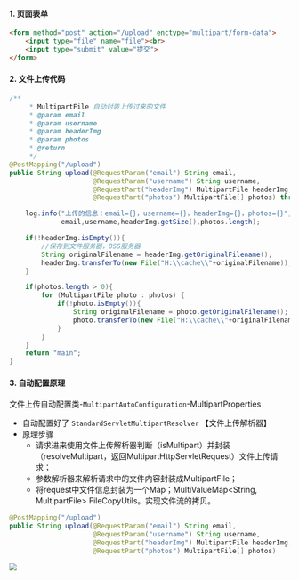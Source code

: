 #### 1. 页面表单

```html
<form method="post" action="/upload" enctype="multipart/form-data">
    <input type="file" name="file"><br>
    <input type="submit" value="提交">
</form>
```

#### 2. 文件上传代码

```java
/**
     * MultipartFile 自动封装上传过来的文件
     * @param email
     * @param username
     * @param headerImg
     * @param photos
     * @return
     */
@PostMapping("/upload")
public String upload(@RequestParam("email") String email,
                     @RequestParam("username") String username,
                     @RequestPart("headerImg") MultipartFile headerImg,
                     @RequestPart("photos") MultipartFile[] photos) throws IOException {

    log.info("上传的信息：email={}，username={}，headerImg={}，photos={}",
             email,username,headerImg.getSize(),photos.length);

    if(!headerImg.isEmpty()){
        //保存到文件服务器，OSS服务器
        String originalFilename = headerImg.getOriginalFilename();
        headerImg.transferTo(new File("H:\\cache\\"+originalFilename));
    }

    if(photos.length > 0){
        for (MultipartFile photo : photos) {
            if(!photo.isEmpty()){
                String originalFilename = photo.getOriginalFilename();
                photo.transferTo(new File("H:\\cache\\"+originalFilename));
            }
        }
    }
    return "main";
}
```

#### 3. 自动配置原理

文件上传自动配置类-`MultipartAutoConfiguration`-MultipartProperties

- 自动配置好了 `StandardServletMultipartResolver`   【文件上传解析器】
- 原理步骤
  - 请求进来使用文件上传解析器判断（isMultipart）并封装（resolveMultipart，返回MultipartHttpServletRequest）文件上传请求；
  - 参数解析器来解析请求中的文件内容封装成MultipartFile；
  - 将request中文件信息封装为一个Map；MultiValueMap<String, MultipartFile>
    FileCopyUtils。实现文件流的拷贝。

```java
@PostMapping("/upload")
public String upload(@RequestParam("email") String email,
                     @RequestParam("username") String username,
                     @RequestPart("headerImg") MultipartFile headerImg,
                     @RequestPart("photos") MultipartFile[] photos)
```

<img src="https://tva1.sinaimg.cn/large/008eGmZEgy1goethfpfvbj30me042mxh.jpg" style="zoom:80%">